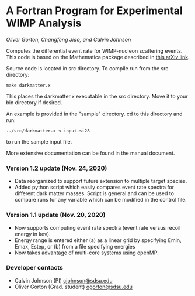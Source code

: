 # A Fortran Program for Experimental WIMP Analysis
*Oliver Gorton, Changfeng Jiao, and Calvin Johnson*

Computes the differential event rate for WIMP-nucleon scattering events. This code 
is based on the Mathematica package described in [this arXiv link](https://arxiv.org/abs/1308.6288).

Source code is located in src directory. To compile run from the src directory:

    make darkmatter.x
    
This places the darkmatter.x executable in the src directory. Move it to your bin
directory if desired.


An example is provided in the "sample" directory. cd to this directory
and run:

    ../src/darkmatter.x < input.si28
    
to run the sample input file.

More extensive documentation can be found in the manual document.

### Version 1.2 update (Nov. 24, 2020)
* Data reorganized to support future extension to multiple target species.
* Added python script which easily compares event rate spectra for different dark
  matter masses. Script is general and can be used to compare runs for any
  variable which can be modified in the control file.

### Version 1.1 update (Nov. 20, 2020)
* Now supports computing event rate spectra (event rate versus recoil energy in kev). 
* Energy range is entered either (a) as a linear grid by specifying Emin, Emax, Estep, or (b) from a file specifying energies
* Now takes advantage of multi-core systems using openMP.


### Developer contacts
* Calvin Johnson (PI) cjohnson@sdsu.edu
* Oliver Gorton (Grad. student) ogorton@sdsu.edu

